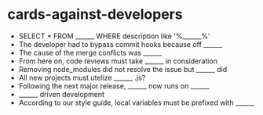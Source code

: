# cards-against-developers

* SELECT * FROM ______ WHERE description like '%______%'
* The developer had to bypass commit hooks because off ______
* The cause of the merge conflicts was ______
* From here on, code reviews must take ______ in consideration
* Removing node_modules did not resolve the issue but ______ did
* All new projects must utelize ______ .js?
* Following the next major release, ______ now runs on ______
* ______ driven development
* According to our style guide, local variables must be prefixed with ______
